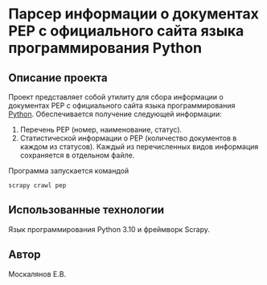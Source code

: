 # Парсер информации о документах PEP с официального сайта языка программирования Python

## Описание проекта
Проект представляет собой утилиту для сбора информации о документах PEP
с официального сайта языка программирования [Python](https://peps.python.org/3/).
Обеспечивается получение следующей информации:
1. Перечень PEP (номер, наименование, статус).
2. Статистической информации о PEP (количество документов в каждом из статусов).
Каждый из перечисленных видов информация сохраняется в отдельном файле.

Программа запускается командой
```
scrapy crawl pep
```

## Использованные технологии
Язык программирования Python 3.10 и фреймворк Scrapy.

## Автор
Москалянов Е.В.
